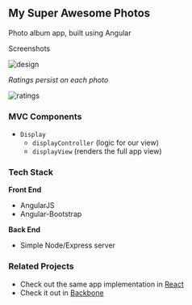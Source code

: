 ## My Super Awesome Photos

Photo album app, built using Angular

Screenshots 

![design](http://i.imgur.com/EygN6p7l.jpg)

  *Ratings persist on each photo* 

![ratings](http://i.imgur.com/00gZYARl.jpg)

### MVC Components

- `Display` 
    * `displayController` (logic for our view)
    * `displayView` (renders the full app view)

### Tech Stack 

**Front End**

- AngularJS
- Angular-Bootstrap 

**Back End**

- Simple Node/Express server 

### Related Projects

- Check out the same app implementation in [React](https://github.com/batmanimal/photo-app-react)
- Check it out in [Backbone](https://github.com/batmanimal/photo-app-backbone)


